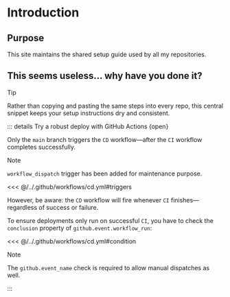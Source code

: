 # Introduction

## Purpose

This site maintains the shared setup guide used by all my repositories.

## This seems useless... why have you done it?

> [!TIP]
> Rather than copying and pasting the same steps into every repo,
> this central snippet keeps your setup instructions dry and consistent.

::: details Try a robust deploy with GitHub Actions {open}

Only the `main` branch triggers the `CD` workflow—after the `CI` workflow
completes successfully.

<!-- prettier-ignore -->
> [!NOTE]
> `workflow_dispatch` trigger has been added for maintenance purpose.

<<< @/../.github/workflows/cd.yml#triggers

However, be aware:
the `CD` workflow will fire whenever `CI` finishes—regardless of success or failure.

To ensure deployments only run on successful `CI`,
you have to check the `conclusion` property of `github.event.workflow_run`:

<<< @/../.github/workflows/cd.yml#condition

<!-- prettier-ignore -->
> [!NOTE]
> The `github.event_name` check is required to allow manual dispatches as well.

:::
